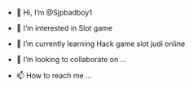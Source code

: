 - 👋 Hi, I’m @Sjpbadboy1
- 👀 I’m interested in Slot game
- 🌱 I’m currently learning Hack game slot judi online

- 💞️ I’m looking to collaborate on ...
- 📫 How to reach me ...

<!---
Sjpbadboy1/Sjpbadboy1 is a ✨ special ✨ repository because its `README.md` (this file) appears on your GitHub profile.
You can click the Preview link to take a look at your changes.
--->
